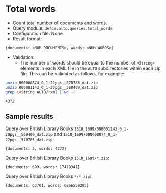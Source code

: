 # Total words

* Count total number of documents and words.
* Query module: `defoe.alto.queries.total_words`
* Configuration file: None
* Result format:

```
{documents: <NUM_DOCUMENTS>, words: <NUM_WORDS>}
```

* Validation:
  - The number of words should be equal to the number of `<String>` elements in each XML file in the `ALTO` subdirectories within each zip file. This can be validated as follows, for example:

```bash
unzip 000000874_0_1-22pgs__570785_dat.zip
unzip 000001143_0_1-20pgs__560409_dat.zip
grep \<String ALTO/*xml | wc -l
```
```
4372
```

## Sample results

Query over British Library Books `1510_1699/000001143_0_1-20pgs__560409_dat.zip` and `1510_1699/000000874_0_1-22pgs__570785_dat.zip`:

```
{documents: 2, words: 4372}
```

Query over British Library Books `1510_1699/*.zip`:

```
{documents: 693, words: 17479341}
```

Query over British Library Books `*/*.zip`:

```
{documents: 63701, words: 6866559285}
```

